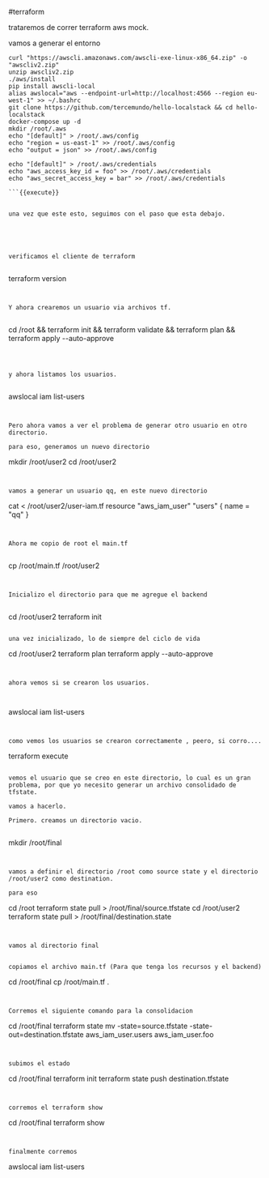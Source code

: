 #terraform

trataremos de correr terraform aws mock.

vamos a generar el entorno

```
curl "https://awscli.amazonaws.com/awscli-exe-linux-x86_64.zip" -o "awscliv2.zip"
unzip awscliv2.zip
./aws/install
pip install awscli-local
alias awslocal="aws --endpoint-url=http://localhost:4566 --region eu-west-1" >> ~/.bashrc
git clone https://github.com/tercemundo/hello-localstack && cd hello-localstack
docker-compose up -d
mkdir /root/.aws
echo "[default]" > /root/.aws/config
echo "region = us-east-1" >> /root/.aws/config
echo "output = json" >> /root/.aws/config

echo "[default]" > /root/.aws/credentials
echo "aws_access_key_id = foo" >> /root/.aws/credentials
echo "aws_secret_access_key = bar" >> /root/.aws/credentials

```{{execute}}


una vez que este esto, seguimos con el paso que esta debajo.





verificamos el cliente de terraform


```
terraform version

```{{execute}}


Y ahora crearemos un usuario via archivos tf.


```
cd /root && terraform init && terraform validate && terraform plan && terraform apply --auto-approve
```{{execute}}



y ahora listamos los usuarios.


```
awslocal iam list-users
```{{execute}}


Pero ahora vamos a ver el problema de generar otro usuario en otro directorio.

para eso, generamos un nuevo directorio

```
mkdir /root/user2
cd /root/user2
```{{execute}}


vamos a generar un usuario qq, en este nuevo directorio

```
cat <<EOF > /root/user2/user-iam.tf
resource "aws_iam_user" "users" {
     name = "qq"
}

```{{execute}}


Ahora me copio de root el main.tf


```
cp /root/main.tf /root/user2
```{{execute}}


Inicializo el directorio para que me agregue el backend


```
cd /root/user2
terraform init

```{{execute}}

una vez inicializado, lo de siempre del ciclo de vida

```
cd /root/user2
terraform plan
terraform apply --auto-approve

```


ahora vemos si se crearon los usuarios.



```
awslocal iam list-users
```{{execute}}


como vemos los usuarios se crearon correctamente , peero, si corro....

```
terraform execute

```{{execute}}

vemos el usuario que se creo en este directorio, lo cual es un gran problema, por que yo necesito generar un archivo consolidado de tfstate.

vamos a hacerlo.

Primero. creamos un directorio vacio.


```
mkdir /root/final

```{{execute}}


vamos a definir el directorio /root como source state y el directorio /root/user2 como destination.

para eso

```
cd /root
terraform state pull > /root/final/source.tfstate
cd /root/user2
terraform state pull > /root/final/destination.state

```{{execute}}


vamos al directorio final


copiamos el archivo main.tf (Para que tenga los recursos y el backend)

```
cd /root/final
cp /root/main.tf .

```{{execute}}


Corremos el siguiente comando para la consolidacion

```
cd /root/final
terraform state mv -state=source.tfstate -state-out=destination.tfstate aws_iam_user.users aws_iam_user.foo

```{{execute}}


subimos el estado

```
cd /root/final
terraform init
terraform state push destination.tfstate
```{{execute}}


corremos el terraform show

```

cd /root/final
terraform show
```{{execute}}


finalmente corremos

```
 awslocal iam list-users
```{{execute}}


